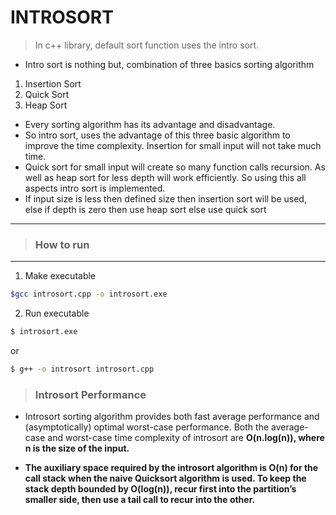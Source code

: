 # INTROSORT

> In c++ library, default sort function uses the intro sort.
- Intro sort is nothing but, combination of three basics sorting algorithm
1) Insertion Sort
2) Quick Sort
3) Heap Sort

- Every sorting algorithm has its advantage and disadvantage.
- So intro sort, uses the advantage of this three basic algorithm to improve the time complexity.
Insertion for small input will not take much time.
- Quick sort for small input will create so many function calls recursion.
As well as heap sort for less depth will work efficiently. So using this all aspects intro sort is 
implemented.
- If input size is less then defined size then insertion sort will be used, else if depth is zero then use heap 
sort else use quick sort

<hr>

> ### How to run
<hr>

1) Make executable

```bash 
$gcc introsort.cpp -o introsort.exe
```
2) Run executable

```bash 
$ introsort.exe
```
or

```bash 
$ g++ -o introsort introsort.cpp
```

> ### Introsort Performance

- Introsort sorting algorithm provides both fast average performance and (asymptotically) optimal worst-case performance. Both the average-case and worst-case time complexity of introsort are <b>O(n.log(n))<b>, where n is the size of the input. 


- The auxiliary space required by the introsort algorithm is <b>O(n)<b> for the call stack when the naive Quicksort algorithm is used. To keep the stack depth bounded by <b>O(log(n))<b>, recur first into the partition’s smaller side, then use a tail call to recur into the other.
